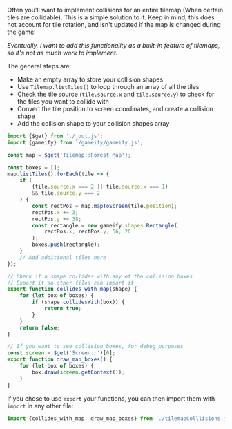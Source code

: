Often you'll want to implement collisions for an entire tilemap (When certain tiles are
collidable). This is a simple solution to it. Keep in mind, this does not account for
tile rotation, and isn't updated if the map is changed during the game!

*Eventually, I want to add this functionality as a built-in feature of tilemaps, so it's not
as much work to implement.*

The general steps are:
- Make an empty array to store your collision shapes
- Use `Tilemap.listTiles()` to loop through an array of all the tiles
- Check the tile source (`tile.source.x` and `tile.source.y`) to check for the tiles you want to collide with
- Convert the tile position to screen coordinates, and create a collision shape
- Add the collision shape to your collision shapes array

```js
import {$get} from './_out.js';
import {gameify} from '/gameify/gameify.js';

const map = $get('Tilemap::Forest Map');

const boxes = [];
map.listTiles().forEach(tile => {
    if (
        (tile.source.x === 2 || tile.source.x === 1)
        && tile.source.y === 2
    ) {
        const rectPos = map.mapToScreen(tile.position);
        rectPos.x += 3;
        rectPos.y += 38;
        const rectangle = new gameify.shapes.Rectangle(
            rectPos.x, rectPos.y, 56, 26
        );
        boxes.push(rectangle);
    }
    // Add additional tiles here
});

// Check if a shape collides with any of the collision boxes
// Export it so other files can import it
export function collides_with_map(shape) {
    for (let box of boxes) {
        if (shape.collidesWith(box)) {
            return true;
        }
    }
    return false;
}

// If you want to see collision boxes, for debug purposes
const screen = $get('Screen::')[0];
export function draw_map_boxes() {
    for (let box of boxes) {
        box.draw(screen.getContext());
    }
}

```

If you chose to use `export` your functions,
you can then import them with `import` in any other file:

```js
import {collides_with_map, draw_map_boxes} from './tilemapColllisions.js';
```
